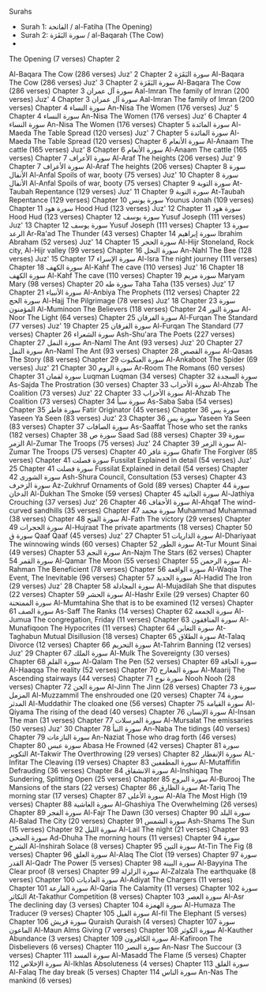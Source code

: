 Surahs



- Surah 1: الفاتحة / al-Fatiha (The Opening)
- Surah 2: سورة البَقَرَة / al-Baqarah (The Cow)
- 




The Opening (7 verses)
Chapter 2

Al-Baqara
The Cow (286 verses)
Juz' 2
Chapter 2
سورة البَقَرَة
Al-Baqara
The Cow (286 verses)
Juz' 3
Chapter 2
سورة
البَقَرَة
Al-Baqara
The Cow (286 verses)
Chapter 3
سورة
آل عمران
Aal-Imran
The family of Imran (200 verses)
Juz' 4
Chapter 3
سورة
آل عمران
Aal-Imran
The family of Imran (200 verses)
Chapter 4
سورة
النساء
An-Nisa
The Women (176 verses)
Juz' 5
Chapter 4
سورة
النساء
An-Nisa
The Women (176 verses)
Juz' 6
Chapter 4
سورة
النساء
An-Nisa
The Women (176 verses)
Chapter 5
سورة
المائدة
Al-Maeda
The Table Spread (120 verses)
Juz' 7
Chapter 5
سورة
المائدة
Al-Maeda
The Table Spread (120 verses)
Chapter 6
سورة
الأنعام
Al-Anaam
The cattle (165 verses)
Juz' 8
Chapter 6
سورة
الأنعام
Al-Anaam
The cattle (165 verses)
Chapter 7
سورة
الأعراف
Al-Araf
The heights (206 verses)
Juz' 9
Chapter 7
سورة
الأعراف
Al-Araf
The heights (206 verses)
Chapter 8
سورة
الأنفال
Al-Anfal
Spoils of war, booty (75 verses)
Juz' 10
Chapter 8
سورة
الأنفال
Al-Anfal
Spoils of war, booty (75 verses)
Chapter 9
سورة
التوبة
At-Taubah
Repentance (129 verses)
Juz' 11
Chapter 9
سورة
التوبة
At-Taubah
Repentance (129 verses)
Chapter 10
سورة
يونس
Younus
Jonah (109 verses)
Chapter 11
سورة
هود
Hood
Hud (123 verses)
Juz' 12
Chapter 11
سورة
هود
Hood
Hud (123 verses)
Chapter 12
سورة
يوسف
Yusuf
Joseph (111 verses)
Juz' 13
Chapter 12
سورة
يوسف
Yusuf
Joseph (111 verses)
Chapter 13
سورة
الرعد
Ar-Ra'ad
The Thunder (43 verses)
Chapter 14
سورة
إبراهيم
Ibrahim
Abraham (52 verses)
Juz' 14
Chapter 15
سورة
الحجر
Al-Hijr
Stoneland, Rock city, Al-Hijr valley (99 verses)
Chapter 16
سورة
النحل
An-Nahl
The Bee (128 verses)
Juz' 15
Chapter 17
سورة
الإسراء
Al-Isra
The night journey (111 verses)
Chapter 18
سورة
الكهف
Al-Kahf
The cave (110 verses)
Juz' 16
Chapter 18
سورة
الكهف
Al-Kahf
The cave (110 verses)
Chapter 19
سورة
مريم
Maryam
Mary (98 verses)
Chapter 20
سورة
طه
Taha
Taha (135 verses)
Juz' 17
Chapter 21
سورة
الأنبياء
Al-Anbiya
The Prophets (112 verses)
Chapter 22
سورة
الحج
Al-Hajj
The Pilgrimage (78 verses)
Juz' 18
Chapter 23
سورة
المؤمنون
Al-Muminoon
The Believers (118 verses)
Chapter 24
سورة
النور
Al-Noor
The Light (64 verses)
Chapter 25
سورة
الفرقان
Al-Furqan
The Standard (77 verses)
Juz' 19
Chapter 25
سورة
الفرقان
Al-Furqan
The Standard (77 verses)
Chapter 26
سورة
الشعراء
Ash-Shu'ara
The Poets (227 verses)
Chapter 27
سورة
النمل
An-Naml
The Ant (93 verses)
Juz' 20
Chapter 27
سورة
النمل
An-Naml
The Ant (93 verses)
Chapter 28
سورة
القصص
Al-Qasas
The Story (88 verses)
Chapter 29
سورة
العنكبوت
Al-Ankaboot
The Spider (69 verses)
Juz' 21
Chapter 30
سورة
الروم
Ar-Room
The Romans (60 verses)
Chapter 31
سورة
لقمان
Luqman
Luqman (34 verses)
Chapter 32
سورة
السجدة
As-Sajda
The Prostration (30 verses)
Chapter 33
سورة
الأحزاب
Al-Ahzab
The Coalition (73 verses)
Juz' 22
Chapter 33
سورة
الأحزاب
Al-Ahzab
The Coalition (73 verses)
Chapter 34
سورة
سبأ
As-Saba
Saba (54 verses)
Chapter 35
سورة
فاطر
Fatir
Originator (45 verses)
Chapter 36
سورة
يس
Yaseen
Ya Seen (83 verses)
Juz' 23
Chapter 36
سورة
يس
Yaseen
Ya Seen (83 verses)
Chapter 37
سورة
الصافات
As-Saaffat
Those who set the ranks (182 verses)
Chapter 38
سورة
ص
Saad
Sad (88 verses)
Chapter 39
سورة
الزمر
Al-Zumar
The Troops (75 verses)
Juz' 24
Chapter 39
سورة
الزمر
Al-Zumar
The Troops (75 verses)
Chapter 40
سورة
غافر
Ghafir
The Forgiver (85 verses)
Chapter 41
سورة
فصلت
Fussilat
Explained in detail (54 verses)
Juz' 25
Chapter 41
سورة
فصلت
Fussilat
Explained in detail (54 verses)
Chapter 42
سورة
الشورى
Ash-Shura
Council, Consultation (53 verses)
Chapter 43
سورة
الزخرف
Az-Zukhruf
Ornaments of Gold (89 verses)
Chapter 44
سورة
الدخان
Al-Dukhan
The Smoke (59 verses)
Chapter 45
سورة
الجاثية
Al-Jathiya
Crouching (37 verses)
Juz' 26
Chapter 46
سورة
الأحقاف
Al-Ahqaf
The wind-curved sandhills (35 verses)
Chapter 47
سورة
محمد
Muhammad
Muhammad (38 verses)
Chapter 48
سورة
الفتح
Al-Fath
The victory (29 verses)
Chapter 49
سورة
الحجرات
Al-Hujraat
The private apartments (18 verses)
Chapter 50
سورة
ق
Qaaf
Qaaf (45 verses)
Juz' 27
Chapter 51
سورة
الذاريات
Al-Dhariyaat
The winnowing winds (60 verses)
Chapter 52
سورة
الطور
At-Tur
Mount Sinai (49 verses)
Chapter 53
سورة
النجم
An-Najm
The Stars (62 verses)
Chapter 54
سورة
القمر
Al-Qamar
The Moon (55 verses)
Chapter 55
سورة
الرحمن
Al-Rahman
The Beneficient (78 verses)
Chapter 56
سورة
الواقعة
Al-Waqia
The Event, The Inevitable (96 verses)
Chapter 57
سورة
الحديد
Al-Hadid
The Iron (29 verses)
Juz' 28
Chapter 58
سورة
المجادلة
Al-Mujadilah
She that disputes (22 verses)
Chapter 59
سورة
الحشر
Al-Hashr
Exile (29 verses)
Chapter 60
سورة
الممتحنة
Al-Mumtahina
She that is to be examined (12 verses)
Chapter 61
سورة
الصف
As-Saff
The Ranks (14 verses)
Chapter 62
سورة
الجمعة
Al-Jumua
The congregation, Friday (11 verses)
Chapter 63
سورة
المنافقون
Al-Munafiqoon
The Hypocrites (11 verses)
Chapter 64
سورة
التغابن
At-Taghabun
Mutual Disillusion (18 verses)
Chapter 65
سورة
الطلاق
At-Talaq
Divorce (12 verses)
Chapter 66
سورة
التحريم
At-Tahrim
Banning (12 verses)
Juz' 29
Chapter 67
سورة
الملك
Al-Mulk
The Sovereignty (30 verses)
Chapter 68
سورة
القلم
Al-Qalam
The Pen (52 verses)
Chapter 69
سورة
الحاقة
Al-Haaqqa
The reality (52 verses)
Chapter 70
سورة
المعارج
Al-Maarij
The Ascending stairways (44 verses)
Chapter 71
سورة
نوح
Nooh
Nooh (28 verses)
Chapter 72
سورة
الجن
Al-Jinn
The Jinn (28 verses)
Chapter 73
سورة
المزمل
Al-Muzzammil
The enshrouded one (20 verses)
Chapter 74
سورة
المدثر
Al-Muddathir
The cloaked one (56 verses)
Chapter 75
سورة
القيامة
Al-Qiyama
The rising of the dead (40 verses)
Chapter 76
سورة
الإنسان
Al-Insan
The man (31 verses)
Chapter 77
سورة
المرسلات
Al-Mursalat
The emissaries (50 verses)
Juz' 30
Chapter 78
سورة
النبأ
An-Naba
The tidings (40 verses)
Chapter 79
سورة
النازعات
An-Naziat
Those who drag forth (46 verses)
Chapter 80
سورة
عبس
Abasa
He Frowned (42 verses)
Chapter 81
سورة
التكوير
At-Takwir
The Overthrowing (29 verses)
Chapter 82
سورة
الإنفطار
AL-Infitar
The Cleaving (19 verses)
Chapter 83
سورة
المطففين
Al-Mutaffifin
Defrauding (36 verses)
Chapter 84
سورة
الانشقاق
Al-Inshiqaq
The Sundering, Splitting Open (25 verses)
Chapter 85
سورة
البروج
Al-Burooj
The Mansions of the stars (22 verses)
Chapter 86
سورة
الطارق
At-Tariq
The morning star (17 verses)
Chapter 87
سورة
الأعلى
Al-Ala
The Most High (19 verses)
Chapter 88
سورة
الغاشية
Al-Ghashiya
The Overwhelming (26 verses)
Chapter 89
سورة
الفجر
Al-Fajr
The Dawn (30 verses)
Chapter 90
سورة
البلد
Al-Balad
The City (20 verses)
Chapter 91
سورة
الشمس
Ash-Shams
The Sun (15 verses)
Chapter 92
سورة
الليل
Al-Lail
The night (21 verses)
Chapter 93
سورة
الضحى
Ad-Dhuha
The morning hours (11 verses)
Chapter 94
سورة
الشرح
Al-Inshirah
Solace (8 verses)
Chapter 95
سورة
التين
At-Tin
The Fig (8 verses)
Chapter 96
سورة
العلق
Al-Alaq
The Clot (19 verses)
Chapter 97
سورة
القدر
Al-Qadr
The Power (5 verses)
Chapter 98
سورة
البينة
Al-Bayyina
The Clear proof (8 verses)
Chapter 99
سورة
الزلزلة
Al-Zalzala
The earthquake (8 verses)
Chapter 100
سورة
العاديات
Al-Adiyat
The Chargers (11 verses)
Chapter 101
سورة
القارعة
Al-Qaria
The Calamity (11 verses)
Chapter 102
سورة
التكاثر
At-Takathur
Competition (8 verses)
Chapter 103
سورة
العصر
Al-Asr
The declining day (3 verses)
Chapter 104
سورة
الهمزة
Al-Humaza
The Traducer (9 verses)
Chapter 105
سورة
الفيل
Al-fil
The Elephant (5 verses)
Chapter 106
سورة
قريش
Quraish
Quraish (4 verses)
Chapter 107
سورة
الماعون
Al-Maun
Alms Giving (7 verses)
Chapter 108
سورة
الكوثر
Al-Kauther
Abundance (3 verses)
Chapter 109
سورة
الكافرون
Al-Kafiroon
The Disbelievers (6 verses)
Chapter 110
سورة
النصر
An-Nasr
The Succour (3 verses)
Chapter 111
سورة
المسد
Al-Masadd
The Flame (5 verses)
Chapter 112
سورة
الإخلاص
Al-Ikhlas
Absoluteness (4 verses)
Chapter 113
سورة
الفلق
Al-Falaq
The day break (5 verses)
Chapter 114
سورة
الناس
An-Nas
The mankind (6 verses)
